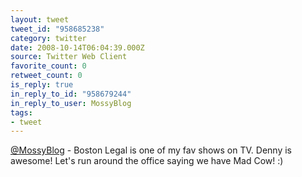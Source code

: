 ```yaml
---
layout: tweet
tweet_id: "958685238"
category: twitter
date: 2008-10-14T06:04:39.000Z
source: Twitter Web Client
favorite_count: 0
retweet_count: 0
is_reply: true
in_reply_to_id: "958679244"
in_reply_to_user: MossyBlog
tags:
- tweet
---
```


[@MossyBlog](https://twitter.com/@MossyBlog) - Boston Legal is one of my fav shows on TV.  Denny is awesome!  Let's run around the office saying we have Mad Cow! :)
